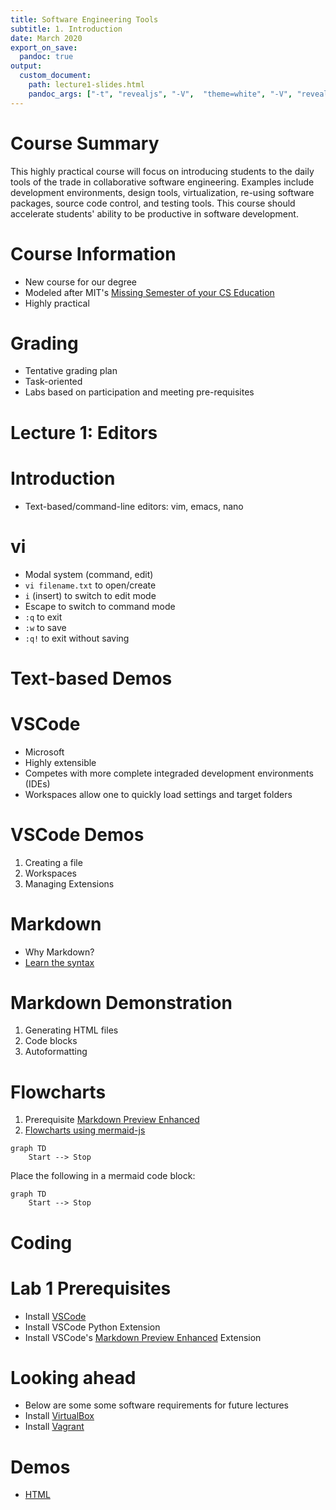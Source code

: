```yaml
---
title: Software Engineering Tools
subtitle: 1. Introduction
date: March 2020
export_on_save:
  pandoc: true
output:
  custom_document:
    path: lecture1-slides.html
    pandoc_args: ["-t", "revealjs", "-V",  "theme=white", "-V", "revealjs-url=../../../../presentation/reveal.js-4.1.js", "--slide-level=2", "--standalone"]
---
```


<style>
.container{
    display: flex;
}
.col{
    flex: 1;
}
</style>

# Course Summary

This highly practical course will focus on introducing students to the daily tools of the trade in collaborative software engineering.  Examples include development environments, design tools, virtualization, re-using software packages, source code control, and testing tools.  This course should accelerate students' ability to be productive in software development.

# Course Information

* New course for our degree
* Modeled after MIT's [Missing Semester of your CS Education](https://missing.csail.mit.edu/)
* Highly practical

# Grading 

* Tentative grading plan
* Task-oriented
* Labs based on participation and meeting pre-requisites

# Lecture 1: Editors

# Introduction

* Text-based/command-line editors: vim, emacs, nano

# vi 

* Modal system (command, edit)
* `vi filename.txt` to open/create
* `i` (insert) to switch to edit mode
* Escape to switch to command mode
* `:q` to exit
* `:w` to save
* `:q!` to exit without saving

# Text-based Demos

# VSCode

* Microsoft
* Highly extensible
* Competes with more complete integraded development environments (IDEs)
* Workspaces allow one to quickly load settings and target folders

# VSCode Demos

1. Creating a file
2. Workspaces
3. Managing Extensions

# Markdown

* Why Markdown?
* [Learn the syntax](https://commonmark.org/help/)

# Markdown Demonstration

1. Generating HTML files
2. Code blocks
3. Autoformatting

# Flowcharts

1. Prerequisite [Markdown Preview Enhanced](https://marketplace.visualstudio.com/items?itemName=shd101wyy.markdown-preview-enhanced)
2. [Flowcharts using mermaid-js](https://mermaid-js.github.io/mermaid/#/flowchart)

```mermaid
graph TD
    Start --> Stop
```

Place the following in a mermaid code block:
```
graph TD
    Start --> Stop
```

# Coding

# Lab 1 Prerequisites

* Install [VSCode](https://code.visualstudio.com/)
* Install VSCode Python Extension
* Install VSCode's [Markdown Preview Enhanced](https://marketplace.visualstudio.com/items?itemName=shd101wyy.markdown-preview-enhanced) Extension

# Looking ahead

* Below are some some software requirements for future lectures
* Install [VirtualBox](https://www.virtualbox.org/)
* Install [Vagrant](https://www.vagrantup.com/)

# Demos

* [HTML](./html.md)